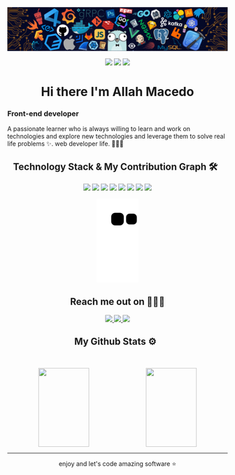 
 <!-- image hero -->
 <img src="https://github.com/AllahMacedo/AllahMacedo/blob/main/image/header_.png" />

 <!-- tags -->
 <p align="center">
  <img src="https://badges.pufler.dev/visits/allahmacedo/AllahMacedo"/> 
  <img src="https://badges.pufler.dev/repos/allahmacedo"/>
  <img src="https://badges.pufler.dev/commits/monthly/allahmacedo" />
 </p>
 
 <!-- about -->
 <h1 align="center">
   Hi there I'm Allah Macedo
 </h1>
 <p align="center">
  <h3> Front-end developer </h3>
  A passionate learner who is always willing to  learn and work on technologies and explore new technologies and leverage them to solve real life problems
 ✨. web developer life. 👨🏻‍💻  
 </p>   

 <!-- Technology Stack & My Contribution Graph -->
<h2 align="center">Technology Stack & My Contribution Graph 🛠 &nbsp;</h2>
<p align="center">
 <img src="https://img.shields.io/badge/HTML5-E34F26?style=for-the-badge&logo=html5&logoColor=white"/>
 <img src="https://img.shields.io/badge/CSS3-1572B6?style=for-the-badge&logo=css3&logoColor=white"/>
 <img src="https://img.shields.io/badge/JavaScript-323330?style=for-the-badge&logo=javascript&logoColor=F7DF1E"/>
 <img src="https://img.shields.io/badge/jQuery-0769AD?style=for-the-badge&logo=jquery&logoColor=white"/>
 <img src="https://img.shields.io/badge/git-%23F05033.svg?style=for-the-badge&logo=git&logoColor=white"/>
 <img src="https://img.shields.io/badge/GitLab-330F63?style=for-the-badge&logo=gitlab&logoColor=white"/>
 <img src="https://img.shields.io/badge/GitHub-100000?style=for-the-badge&logo=github&logoColor=white"/>
 <img src="https://img.shields.io/badge/Trello-%23026AA7.svg?style=for-the-badge&logo=Trello&logoColor=white"/>
</p>

 <!-- snake -->
<p align="center">
  <img src="https://github.com/AllahMacedo/AllahMacedo/raw/output/github-contribution-grid-snake.svg" alt="snake"></center>
</p>

<!-- reach me out on --> 
<h2 align="center">Reach me out on 👨🏻‍💻</h2>
<p align="center">
<!-- <img src="https://img.shields.io/badge/-AllahMacedo-purple?style=flat-square&logo=instagram&logoColor=white&link=https://www.instagram.com/pinkdogg307/"/> -->
 <a href="mailto: allah.coder@gmail.com">
   <img src="https://img.shields.io/badge/Gmail-D14836?style=for-the-badge&logo=gmail&logoColor=white"/>
 </a>
 <a href="https://www.linkedin.com/in/allah-macedo-1b3613122//">
   <img src="https://img.shields.io/badge/LinkedIn-0077B5?style=for-the-badge&logo=linkedin&logoColor=white/"/>
 </a>
 <a href="#">
   <img src="https://img.shields.io/badge/Portfolio-%23000000.svg?style=for-the-badge&logo=firefox&logoColor=#FF7139/"/>
 </a> 
</p>

 <!-- My Github Stats -->
<h2 align="center">
  My Github Stats ⚙️ &nbsp;
</h2>
<br>
<p align = "center">
  <img height="180em" width="48%" src = "https://github-readme-stats.vercel.app/api?username=AllahMacedo&layout=compact&show_icons=true&theme=radical&bg_color=1C1C1C&border_color=D00FF7F&icon_color=A020F0&text_color=00FF7F&title_color=A020F0&&locale=pt-br&border_radius=20&hide_border=true" align="center">
  <img height="180em" width="48%" src = "https://github-readme-stats.vercel.app/api/top-langs/?username=AllahMacedo&layout=compact&show_icons=truelayout=compact&bg_color=1C1C1C&border_color=D00FF7F&icon_color=A020F0&text_color=00FF7F&title_color=A020F0&locale=pt-br&border_radius=20&hide_border=true" align="center">
</p>


 <!-- mensage footer -->
<hr>
<p align="center">enjoy and let's code amazing software ⭐</p>
